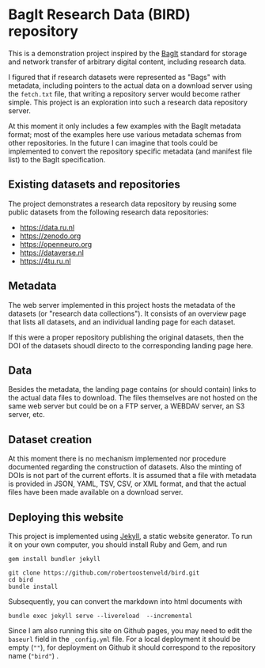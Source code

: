 # BagIt Research Data (BIRD) repository

This is a demonstration project inspired by the
[BagIt](https://en.wikipedia.org/wiki/BagIt) standard for storage
and network transfer of arbitrary digital content, including
research data.

I figured that if research datasets were represented as "Bags"
with metadata, including pointers to the actual data on a download
server using the `fetch.txt` file, that writing a repository server
would become rather simple. This project is an exploration into such
a research data repository server.

At this moment it only includes a few examples with the BagIt
metadata format; most of the examples here use various metadata
schemas from other repositories. In the future I can imagine
that tools could be implemented to convert the repository specific
metadata (and manifest file list) to the BagIt specification.

## Existing datasets and repositories

The project demonstrates a research data repository by reusing
some public datasets from the following research data repositories:

- <https://data.ru.nl>
- <https://zenodo.org>
- <https://openneuro.org>
- <https://dataverse.nl>
- <https://4tu.ru.nl>

## Metadata

The web server implemented in this project hosts the metadata of
the datasets (or "research data collections"). It consists of an
overview page that lists all datasets, and an individual landing
page for each dataset.

If this were a proper repository publishing the original datasets,
then the DOI of the datasets shoudl directo to the corresponding
landing page here.

## Data

Besides the metadata, the landing page contains (or should contain)
links to the actual data files to download. The files themselves
are not hosted on the same web server but could be on a FTP server,
a WEBDAV server, an S3 server, etc.

## Dataset creation

At this moment there is no mechanism implemented nor procedure
documented regarding the construction of datasets. Also the minting
of DOIs is not part of the current efforts. It is assumed that
a file with metadata is provided in JSON, YAML, TSV, CSV, or XML
format, and that the actual files have been made available on a
download server.

## Deploying this website

This project is implemented using [Jekyll](http://jekyllrb.com/),
a static website generator. To run it on your own computer, you
should install Ruby and Gem, and run

    gem install bundler jekyll

    git clone https://github.com/robertoostenveld/bird.git
    cd bird
    bundle install

Subsequently, you can convert the markdown into html documents with

    bundle exec jekyll serve --livereload  --incremental

Since I am also running this site on Github pages, you may need to
edit the `baseurl` field in the `_config.yml` file. For a local
deployment it should be empty (`""`), for deployment on Github
it should correspond to the repository name (`"bird"`) .
